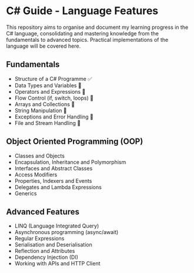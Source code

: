 # C# Guide - Language Features

This repository aims to organise and document my learning progress in the C# language, consolidating and mastering knowledge from the fundamentals to advanced topics. Practical implementations of the language will be covered here.

## Fundamentals
- Structure of a C# Programme ✅
- Data Types and Variables 🔄
- Operators and Expressions 🔄
- Flow Control (if, switch, loops) 🔄
- Arrays and Collections 🔄
- String Manipulation 🔄
- Exceptions and Error Handling 🔄
- File and Stream Handling 🔄

## Object Oriented Programming (OOP)
- Classes and Objects
- Encapsulation, Inheritance and Polymorphism
- Interfaces and Abstract Classes
- Access Modifiers
- Properties, Indexers and Events
- Delegates and Lambda Expressions
- Generics

## Advanced Features
- LINQ (Language Integrated Query)
- Asynchronous programming (async/await)
- Regular Expressions
- Serialisation and Deserialisation
- Reflection and Attributes
- Dependency Injection (DI)
- Working with APIs and HTTP Client